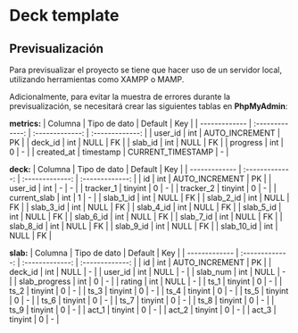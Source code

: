 # Deck template

## Previsualización
Para previsualizar el proyecto se tiene que hacer uso de un servidor local, utilizando herramientas como XAMPP o MAMP. 

Adicionalmente, para evitar la muestra de errores durante la previsualización, se necesitará crear las siguientes tablas en **PhpMyAdmin**:


**metrics:**
  | Columna | Tipo de dato | Default | Key |
| ------------- | :-------------: | :-------------: | :-------------: |
| user_id  | int  | AUTO_INCREMENT | PK |
| deck_id  | int | NULL | FK |
| slab_id  | int  | NULL | FK |
| progress  | int  | 0 | - |
| created_at  | timestamp | CURRENT_TIMESTAMP  | - |


**deck:**
  | Columna | Tipo de dato | Default | Key |
| ------------- | :-------------: | :-------------: | :-------------: |
| id  | int  | AUTO_INCREMENT  | PK |
| user_id  | int | - | - |
| tracker_1  | tinyint  | 0  | - |
| tracker_2  | tinyint  | 0  | - |
| current_slab  | int  | 1  | - |
| slab_1_id  | int  | NULL | FK |
| slab_2_id  | int  | NULL | FK |
| slab_3_id  | int  | NULL | FK |
| slab_4_id  | int  | NULL | FK |
| slab_5_id  | int  | NULL | FK |
| slab_6_id  | int  | NULL | FK |
| slab_7_id  | int  | NULL | FK |
| slab_8_id  | int  | NULL | FK |
| slab_9_id  | int  | NULL | FK |
| slab_10_id  | int  | NULL | FK |


**slab:**
 | Columna | Tipo de dato | Default | Key |
| ------------- | :-------------: | :-------------: | :-------------: |
| id  | int  | AUTO_INCREMENT  | PK |
| deck_id  | int  | NULL  | - |
| user_id  | int | NULL | - |
| slab_num  | int  | NULL  | - |
| slab_progress  | int  | 0  | - |
| rating  | int  | NULL  | - |
| ts_1  | tinyint  | 0 | - |
| ts_2  | tinyint  | 0 | - |
| ts_3  | tinyint  | 0 | - |
| ts_4  | tinyint  | 0 | - |
| ts_5  | tinyint  | 0 | - |
| ts_6  | tinyint  | 0 | - |
| ts_7  | tinyint  | 0 | - |
| ts_8  | tinyint  | 0 | - |
| ts_9  | tinyint  | 0 | - |
| act_1  | tinyint  | 0 | - |
| act_2  | tinyint  | 0 | - |
| act_3  | tinyint  | 0 | - |